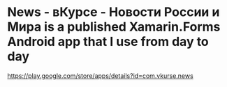 # News - вКурсе - Новости России и Мира is a published Xamarin.Forms Android app that I use from day to day
https://play.google.com/store/apps/details?id=com.vkurse.news
